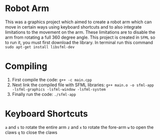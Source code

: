 # Robot Arm
This was a graphics project which aimed to create a robot arm which can move in certain ways using keyboard shortcuts and to also integrate limitations to the movement on the arm. These limitations are to disable the arm from rotating a full 360 degree angle. This project is created in `SFML` so to run it, you must first download the library. In terminal run this command `sudo apt-get install libsfml-dev`

# Compiling
1. First compile the code: `g++ -c main.cpp`
2. Next link the compiled file with SFML libraries: `g++ main.o -o sfml-app -lsfml-graphics -lsfml-window -lsfml-system`
3. Finally run the code: `./sfml-app`

# Keyboard Shortcuts
`a` and `s` to rotate the entire arm
`z` and `x` to rotate the fore-arm
`w` to open the claws
`q` to close the claws
